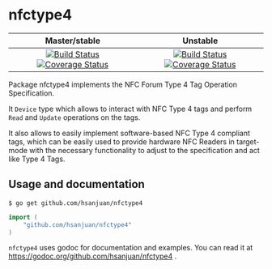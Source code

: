 nfctype4
========

| Master/stable | Unstable |
|:-------------:|:--------:|
| [![Build Status](https://travis-ci.org/hsanjuan/nfctype4.svg?branch=master)](https://travis-ci.org/hsanjuan/nfctype4) [![Coverage Status](https://coveralls.io/repos/github/hsanjuan/nfctype4/badge.svg?branch=master)](https://coveralls.io/github/hsanjuan/nfctype4?branch=master) | [![Build Status](https://travis-ci.org/hsanjuan/nfctype4.svg?branch=unstable)](https://travis-ci.org/hsanjuan/nfctype4) [![Coverage Status](https://coveralls.io/repos/github/hsanjuan/nfctype4/badge.svg?branch=unstable)](https://coveralls.io/github/hsanjuan/nfctype4?branch=unstable) |

Package nfctype4 implements the NFC Forum Type 4 Tag Operation Specification.

It `Device` type which allows to interact with NFC Type 4 tags and perform `Read` and `Update` operations on the tags.

It also allows to easily implement software-based NFC Type 4 compliant tags, which can be easily used to provide hardware NFC Readers in target-mode with the necessary functionality to adjust to the specification and act like Type 4 Tags.

Usage and documentation
-----------------------

```
$ go get github.com/hsanjuan/nfctype4
```


```go
import (
	"github.com/hsanjuan/nfctype4"
)
```

`nfctype4` uses godoc for documentation and examples. You can read it at https://godoc.org/github.com/hsanjuan/nfctype4 .


